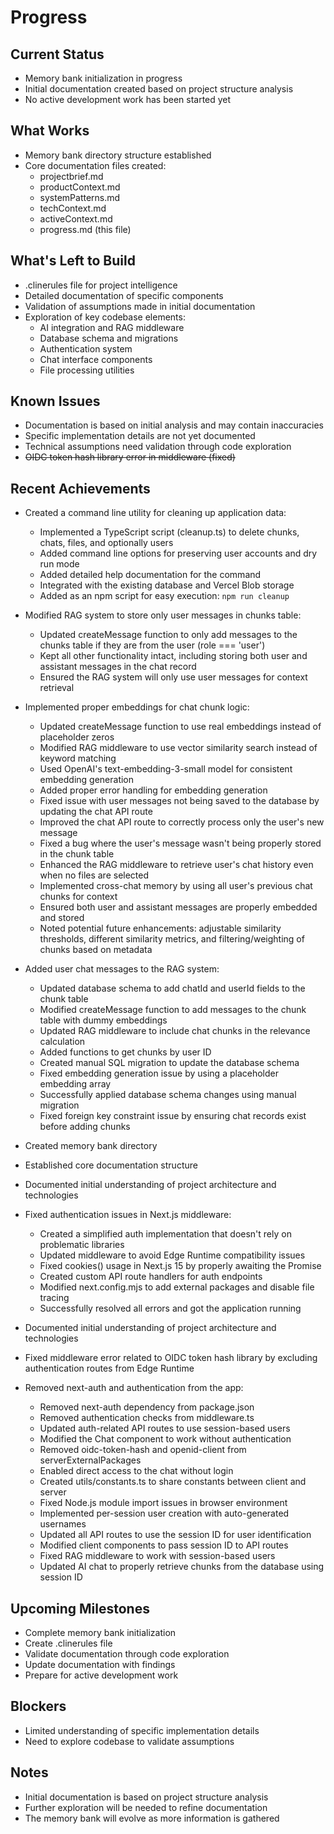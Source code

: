 # Progress

## Current Status
- Memory bank initialization in progress
- Initial documentation created based on project structure analysis
- No active development work has been started yet

## What Works
- Memory bank directory structure established
- Core documentation files created:
  - projectbrief.md
  - productContext.md
  - systemPatterns.md
  - techContext.md
  - activeContext.md
  - progress.md (this file)

## What's Left to Build
- .clinerules file for project intelligence
- Detailed documentation of specific components
- Validation of assumptions made in initial documentation
- Exploration of key codebase elements:
  - AI integration and RAG middleware
  - Database schema and migrations
  - Authentication system
  - Chat interface components
  - File processing utilities

## Known Issues
- Documentation is based on initial analysis and may contain inaccuracies
- Specific implementation details are not yet documented
- Technical assumptions need validation through code exploration
- ~~OIDC token hash library error in middleware (fixed)~~
## Recent Achievements
- Created a command line utility for cleaning up application data:
  - Implemented a TypeScript script (cleanup.ts) to delete chunks, chats, files, and optionally users
  - Added command line options for preserving user accounts and dry run mode
  - Added detailed help documentation for the command
  - Integrated with the existing database and Vercel Blob storage
  - Added as an npm script for easy execution: `npm run cleanup`

- Modified RAG system to store only user messages in chunks table:
  - Updated createMessage function to only add messages to the chunks table if they are from the user (role === 'user')
  - Kept all other functionality intact, including storing both user and assistant messages in the chat record
  - Ensured the RAG system will only use user messages for context retrieval
- Implemented proper embeddings for chat chunk logic:
  - Updated createMessage function to use real embeddings instead of placeholder zeros
  - Modified RAG middleware to use vector similarity search instead of keyword matching
  - Used OpenAI's text-embedding-3-small model for consistent embedding generation
  - Added proper error handling for embedding generation
  - Fixed issue with user messages not being saved to the database by updating the chat API route
  - Improved the chat API route to correctly process only the user's new message
  - Fixed a bug where the user's message wasn't being properly stored in the chunk table
  - Enhanced the RAG middleware to retrieve user's chat history even when no files are selected
  - Implemented cross-chat memory by using all user's previous chat chunks for context
  - Ensured both user and assistant messages are properly embedded and stored
  - Noted potential future enhancements: adjustable similarity thresholds, different similarity metrics, and filtering/weighting of chunks based on metadata
- Added user chat messages to the RAG system:
  - Updated database schema to add chatId and userId fields to the chunk table
  - Modified createMessage function to add messages to the chunk table with dummy embeddings
  - Updated RAG middleware to include chat chunks in the relevance calculation
  - Added functions to get chunks by user ID
  - Created manual SQL migration to update the database schema
  - Fixed embedding generation issue by using a placeholder embedding array
  - Successfully applied database schema changes using manual migration
  - Fixed foreign key constraint issue by ensuring chat records exist before adding chunks
- Created memory bank directory
- Established core documentation structure
- Documented initial understanding of project architecture and technologies
- Fixed authentication issues in Next.js middleware:
  - Created a simplified auth implementation that doesn't rely on problematic libraries
  - Updated middleware to avoid Edge Runtime compatibility issues
  - Fixed cookies() usage in Next.js 15 by properly awaiting the Promise
  - Created custom API route handlers for auth endpoints
  - Modified next.config.mjs to add external packages and disable file tracing
  - Successfully resolved all errors and got the application running
- Documented initial understanding of project architecture and technologies
- Fixed middleware error related to OIDC token hash library by excluding authentication routes from Edge Runtime
- Removed next-auth and authentication from the app:
  - Removed next-auth dependency from package.json
  - Removed authentication checks from middleware.ts
  - Updated auth-related API routes to use session-based users
  - Modified the Chat component to work without authentication
  - Removed oidc-token-hash and openid-client from serverExternalPackages
  - Enabled direct access to the chat without login
  - Created utils/constants.ts to share constants between client and server
  - Fixed Node.js module import issues in browser environment
  - Implemented per-session user creation with auto-generated usernames
  - Updated all API routes to use the session ID for user identification
  - Modified client components to pass session ID to API routes
  - Fixed RAG middleware to work with session-based users
  - Updated AI chat to properly retrieve chunks from the database using session ID

## Upcoming Milestones
- Complete memory bank initialization
- Create .clinerules file
- Validate documentation through code exploration
- Update documentation with findings
- Prepare for active development work

## Blockers
- Limited understanding of specific implementation details
- Need to explore codebase to validate assumptions

## Notes
- Initial documentation is based on project structure analysis
- Further exploration will be needed to refine documentation
- The memory bank will evolve as more information is gathered
